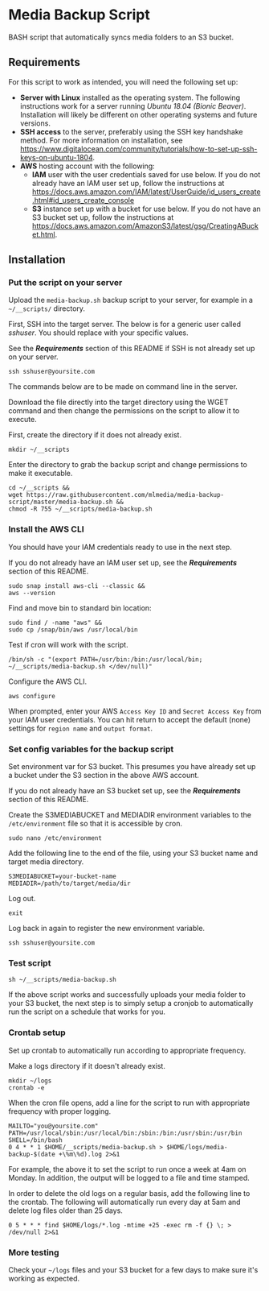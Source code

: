 # Media Backup Script
BASH script that automatically syncs media folders to an S3 bucket.

## Requirements
For this script to work as intended, you will need the following set up:
- **Server with Linux** installed as the operating system.  The following instructions work for a server running *Ubuntu 18.04 (Bionic Beaver)*.  Installation will likely be different on other operating systems and future versions.
- **SSH access** to the server, preferably using the SSH key handshake method.  For more information on installation, see https://www.digitalocean.com/community/tutorials/how-to-set-up-ssh-keys-on-ubuntu-1804.
- **AWS** hosting account with the following:
	- **IAM** user with the user credentials saved for use below.  If you do not already have an IAM user set up, follow the instructions at https://docs.aws.amazon.com/IAM/latest/UserGuide/id_users_create.html#id_users_create_console
	- **S3** instance set up with a bucket for use below.  If you do not have an S3 bucket set up, follow the instructions at https://docs.aws.amazon.com/AmazonS3/latest/gsg/CreatingABucket.html.

## Installation

### Put the script on your server
Upload the `media-backup.sh` backup script to your server, for example in a `~/__scripts/` directory.

First, SSH into the target server.  The below is for a generic user called *sshuser*.  You should replace with your specific values.  

See the **_Requirements_** section of this README if SSH is not already set up on your server.

```
ssh sshuser@yoursite.com
```
The commands below are to be made on command line in the server.

Download the file directly into the target directory using the WGET command and then change the permissions on the script to allow it to execute.

First, create the directory if it does not already exist.
```
mkdir ~/__scripts
```
Enter the directory to grab the backup script and change permissions to make it executable.
```
cd ~/__scripts &&
wget https://raw.githubusercontent.com/mlmedia/media-backup-script/master/media-backup.sh &&
chmod -R 755 ~/__scripts/media-backup.sh
```
### Install the AWS CLI
You should have your IAM credentials ready to use in the next step.  

If you do not already have an IAM user set up, see the **_Requirements_** section of this README.

```
sudo snap install aws-cli --classic &&
aws --version
```
Find and move bin to standard bin location:
```
sudo find / -name "aws" &&
sudo cp /snap/bin/aws /usr/local/bin
```

Test if cron will work with the script.
```
/bin/sh -c "(export PATH=/usr/bin:/bin:/usr/local/bin; ~/__scripts/media-backup.sh </dev/null)"
```

Configure the AWS CLI.
```
aws configure
```
When prompted, enter your AWS `Access Key ID` and `Secret Access Key` from your IAM user credentials.  You can hit return to accept the default (none) settings for `region name` and `output format`.

### Set config variables for the backup script
Set environment var for S3 bucket.  This presumes you have already set up a bucket under the S3 section in the above AWS account.  

If you do not already have an S3 bucket set up, see the **_Requirements_** section of this README.  

Create the S3MEDIABUCKET and MEDIADIR environment variables to the `/etc/environment` file so that it is accessible by cron.

```
sudo nano /etc/environment
```
Add the following line to the end of the file, using your S3 bucket name and target media directory.
```
S3MEDIABUCKET=your-bucket-name
MEDIADIR=/path/to/target/media/dir
```

Log out.

```
exit
```
Log back in again to register the new environment variable.

```
ssh sshuser@yoursite.com
```

### Test script
```
sh ~/__scripts/media-backup.sh
```
If the above script works and successfully uploads your media folder to your S3 bucket, the next step is to simply setup a cronjob to automatically run the script on a schedule that works for you.

### Crontab setup
Set up crontab to automatically run according to appropriate frequency.

Make a logs directory if it doesn't already exist.
```
mkdir ~/logs
crontab -e
```
When the cron file opens, add a line for the script to run with appropriate frequency with proper logging.

```
MAILTO="you@yoursite.com"
PATH=/usr/local/sbin:/usr/local/bin:/sbin:/bin:/usr/sbin:/usr/bin
SHELL=/bin/bash
0 4 * * 1 $HOME/__scripts/media-backup.sh > $HOME/logs/media-backup-$(date +\%m\%d).log 2>&1
```

For example, the above it to set the script to run once a week at 4am on Monday.  In addition, the output will be logged to a file and time stamped.  

In order to delete the old logs on a regular basis, add the following line to the crontab.  The following will automatically run every day at 5am and delete log files older than 25 days.

```
0 5 * * * find $HOME/logs/*.log -mtime +25 -exec rm -f {} \; > /dev/null 2>&1
```

### More testing
Check your `~/logs` files and your S3 bucket for a few days to make sure it's working as expected.  
